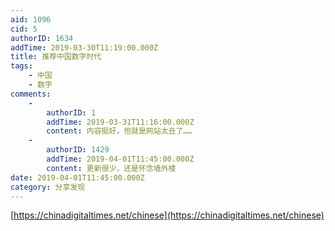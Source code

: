 ```yaml
---
aid: 1096
cid: 5
authorID: 1634
addTime: 2019-03-30T11:19:00.000Z
title: 推荐中国数字时代
tags:
    - 中国
    - 数字
comments:
    -
        authorID: 1
        addTime: 2019-03-31T11:16:00.000Z
        content: 内容挺好，但就是网站太丑了……
    -
        authorID: 1429
        addTime: 2019-04-01T11:45:00.000Z
        content: 更新很少，还是怀念墙外楼
date: 2019-04-01T11:45:00.000Z
category: 分享发现
---
```


[https://chinadigitaltimes.net/chinese](https://chinadigitaltimes.net/chinese)
